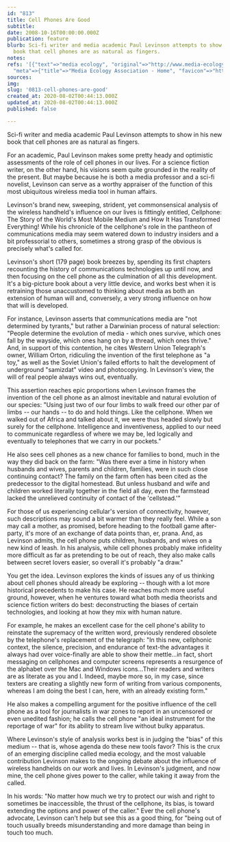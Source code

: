 ```yaml
---
id: "813"
title: Cell Phones Are Good
subtitle: 
date: 2008-10-16T00:00:00.000Z
publication: feature
blurb: Sci-fi writer and media academic Paul Levinson attempts to show in his new
  book that cell phones are as natural as fingers.
notes: 
refs: '[{"text"=>"media ecology", "original"=>"http://www.media-ecology.org/", "archive"=>"http://web.archive.org/web/20200725065810/https://www.media-ecology.org/",
  "meta"=>{"title"=>"Media Ecology Association - Home", "favicon"=>"http://www.media-ecology.org/Resources/Pictures/Favicon/favicon-16x16.png"}}]'
sources: 
img: 
slug: '0813-cell-phones-are-good'
created_at: 2020-08-02T00:44:13.000Z
updated_at: 2020-08-02T00:44:13.000Z
published: false

---
```

Sci-fi writer and media academic Paul Levinson attempts to show in his new book that cell phones are as natural as fingers.

  
For an academic, Paul Levinson makes some pretty heady and optimistic assessments of the role of cell phones in our lives. For a science fiction writer, on the other hand, his visions seem quite grounded in the reality of the present. But maybe because he is both a media professor and a sci-fi novelist, Levinson can serve as a worthy appraiser of the function of this most ubiquitous wireless media tool in human affairs.

Levinson's brand new, sweeping, strident, yet commonsensical analysis of the wireless handheld's influence on our lives is fittingly entitled, Cellphone: The Story of the World's Most Mobile Medium and How It Has Transformed Everything! While his chronicle of the cellphone's role in the pantheon of communications media may seem watered down to industry insiders and a bit professorial to others, sometimes a strong grasp of the obvious is precisely what's called for.

Levinson's short (179 page) book breezes by, spending its first chapters recounting the history of communications technologies up until now, and then focusing on the cell phone as the culmination of all this development. It's a big-picture book about a very little device, and works best when it is retraining those unaccustomed to thinking about media as both an extension of human will and, conversely, a very strong influence on how that will is developed.

For instance, Levinson asserts that communications media are "not determined by tyrants," but rather a Darwinian process of natural selection: "People determine the evolution of media - which ones survive, which ones fall by the wayside, which ones hang on by a thread, which ones thrive." And, in support of this contention, he cites Western Union Telegraph's owner, William Orton, ridiculing the invention of the first telephone as "a toy," as well as the Soviet Union's failed efforts to halt the development of underground "samizdat" video and photocopying. In Levinson's view, the will of real people always wins out, eventually.

This assertion reaches epic proportions when Levinson frames the invention of the cell phone as an almost inevitable and natural evolution of our species: "Using just two of our four limbs to walk freed our other par of limbs -- our hands -- to do and hold things. Like the cellphone. When we walked out of Africa and talked about it, we were thus headed slowly but surely for the cellphone. Intelligence and inventiveness, applied to our need to communicate regardless of where we may be, led logically and eventually to telephones that we carry in our pockets."

He also sees cell phones as a new chance for families to bond, much in the way they did back on the farm: "Was there ever a time in history when husbands and wives, parents and children, families, were in such close continuing contact? The family on the farm often has been cited as the predecessor to the digital homestead. But unless husband and wife and children worked literally together in the field all day, even the farmstead lacked the unrelieved continuity of contact of the 'cellstead.'"

For those of us experiencing cellular's version of connectivity, however, such descriptions may sound a bit warmer than they really feel. While a son may call a mother, as promised, before heading to the football game after-party, it's more of an exchange of data points than, er, prana. And, as Levinson admits, the cell phone puts children, husbands, and wives on a new kind of leash. In his analysis, while cell phones probably make infidelity more difficult as far as pretending to be out of reach, they also make calls between secret lovers easier, so overall it's probably "a draw."

You get the idea. Levinson explores the kinds of issues any of us thinking about cell phones should already be exploring -- though with a lot more historical precedents to make his case. He reaches much more useful ground, however, when he ventures toward what both media theorists and science fiction writers do best: deconstructing the biases of certain technologies, and looking at how they mix with human nature.

For example, he makes an excellent case for the cell phone's ability to reinstate the supremacy of the written word, previously rendered obsolete by the telephone's replacement of the telegraph: "In this new, cellphonic context, the silence, precision, and endurance of text-the advantages it always had over voice-finally are able to show their mettle...in fact, short messaging on cellphones and computer screens represents a resurgence of the alphabet over the Mac and Windows icons...Their readers and writers are as literate as you and I. Indeed, maybe more so, in my case, since texters are creating a slightly new form of writing from various components, whereas I am doing the best I can, here, with an already existing form."

He also makes a compelling argument for the positive influence of the cell phone as a tool for journalists in war zones to report in an uncensored or even unedited fashion; he calls the cell phone "an ideal instrument for the reportage of war" for its ability to stream live without bulky apparatus.

Where Levinson's style of analysis works best is in judging the "bias" of this medium -- that is, whose agenda do these new tools favor? This is the crux of an emerging discipline called media ecology, and the most valuable contribution Levinson makes to the ongoing debate about the influence of wireless handhelds on our work and lives. In Levinson's judgment, and now mine, the cell phone gives power to the caller, while taking it away from the called.

In his words: "No matter how much we try to protect our wish and right to sometimes be inaccessible, the thrust of the cellphone, its bias, is toward extending the options and power of the caller." Ever the cell phone's advocate, Levinson can't help but see this as a good thing, for "being out of touch usually breeds misunderstanding and more damage than being in touch too much.